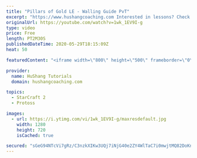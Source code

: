```yaml
---
title: "Pillars of Gold LE - Walling Guide PvT"
excerpt: "https://www.hushangcoaching.com Interested in lessons? Check out the website for more information ------------------------------------------------------------------------------------------------------- Want to support HuShang Tutorials directly? Patreon is a website where you can contribute a monthly"
originalUrl: https://youtube.com/watch?v=1wk_1EV9I-g
type: video
price: Free
length: PT2M30S
publishedDateTime: 2020-05-29T18:15:09Z
heat: 50

featuredContent: "<iframe width=\"800\" height=\"500\" frameborder=\"0\" src=\"https://www.youtube.com/embed/1wk_1EV9I-g\" allow=\"accelerometer; autoplay; encrypted-media; gyroscope; picture-in-picture\" allowfullscreen></iframe>"

provider:
  name: HuShang Tutorials
  domain: hushangcoaching.com

topics:
  - StarCraft 2
  - Protoss

images:
  - url: https://i.ytimg.com/vi/1wk_1EV9I-g/maxresdefault.jpg
    width: 1280
    height: 720
    isCached: true

secured: "sGeG94NTcVi7gRz/C3nzkXIKw3UQj7iNjG40e2ZY4WlTaC7i0mwjtMQ82DoKn3b9ZX+QrtAcCxgBQVOo0n+fp4vhWqEpKy9/abZgaXt4HPVENoLZq2DYl/8QAKCewc+xZ4fReDnNKHpEQ7tb05tj8EI0s0V3z9PLcmCc5lEROAMwGZBLEcWmj18BcyslqKNPOyFce7zefc6OIIvDkClPO3U4ZXjQDSMHw1A2vI/I1/MnyAuurq+8MPeEJVex004OsuBtwUP9GSAUiPHPR/Z1EvZsco1FRxn6qGJPa9JszqNULuYrcxyZj462pKXSpXZdSfOuk98cRqNg/006I0pGxmmnXxg/Ouct6qgRZdSa9upPtD0edfb0zkxzSeAbpFqpANA3stVQi+/5XFsZ9EEYpZziOErhuS/auw+Cj5lx61U=;Gc4feZvwVEQnE6okWogi6w=="
---
```


